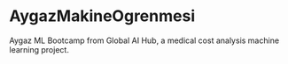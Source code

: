 # AygazMakineOgrenmesi
Aygaz ML Bootcamp from Global AI Hub, a medical cost analysis machine learning project.
